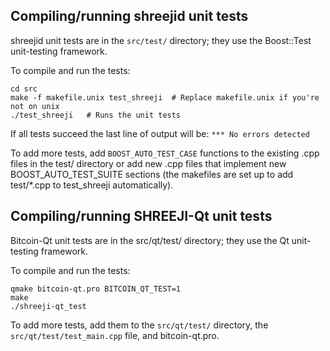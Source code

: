 Compiling/running shreejid unit tests
------------------------------------

shreejid unit tests are in the `src/test/` directory; they
use the Boost::Test unit-testing framework.

To compile and run the tests:

	cd src
	make -f makefile.unix test_shreeji  # Replace makefile.unix if you're not on unix
	./test_shreeji   # Runs the unit tests

If all tests succeed the last line of output will be:
`*** No errors detected`

To add more tests, add `BOOST_AUTO_TEST_CASE` functions to the existing
.cpp files in the test/ directory or add new .cpp files that
implement new BOOST_AUTO_TEST_SUITE sections (the makefiles are
set up to add test/*.cpp to test_shreeji automatically).


Compiling/running SHREEJI-Qt unit tests
---------------------------------------

Bitcoin-Qt unit tests are in the src/qt/test/ directory; they
use the Qt unit-testing framework.

To compile and run the tests:

	qmake bitcoin-qt.pro BITCOIN_QT_TEST=1
	make
	./shreeji-qt_test

To add more tests, add them to the `src/qt/test/` directory,
the `src/qt/test/test_main.cpp` file, and bitcoin-qt.pro.
